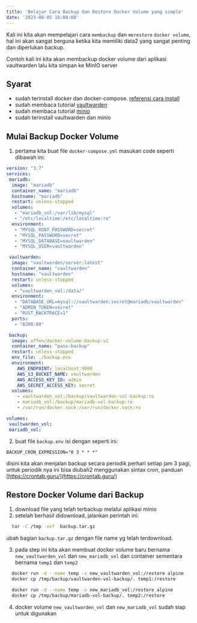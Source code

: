 ```yaml
---
title: 'Belajar Cara Backup dan Restore Docker Volume yang simple'
date: '2023-08-05 16:00:00'
---
```


Kali ini kita akan mempelajari cara `membackup` dan `merestore` `docker volume`, hal ini akan sangat berguna ketika kita memiliki data2 yang sangat penting dan diperlukan backup.

Contoh kali ini kita akan membackup docker volume dari aplikasi vaultwarden lalu kita simpan ke MinIO server

## Syarat
- sudah terinstall docker dan docker-compose. [referensi cara install](https://docs.docker.com/engine/install/)
- sudah membaca tutorial [vaultwarden](./vaultwarden)
- sudah membaca tutorial [minio](./minio)
- sudah terinstall vaultwarden dan minio

## Mulai Backup Docker Volume
1. pertama kita buat file `docker-compose.yml` masukan code seperti dibawah ini:

```YAML
version: "3.7"
services:
 mariadb:
  image: "mariadb"
  container_name: "mariadb"
  hostname: "mariadb"
  restart: unless-stopped
  volumes:
   - "mariadb_vol:/var/lib/mysql"
   - "/etc/localtime:/etc/localtime:ro"
  environment:
   - "MYSQL_ROOT_PASSWORD=secret"
   - "MYSQL_PASSWORD=secret"
   - "MYSQL_DATABASE=vaultwarden"
   - "MYSQL_USER=vaultwarden"

 vaultwarden:
  image: "vaultwarden/server:latest"
  container_name: "vaultwarden"
  hostname: "vaultwarden"
  restart: unless-stopped
  volumes:
   - "vaultwarden_vol:/data/"
  environment:
   - "DATABASE_URL=mysql://vaultwarden:secret@mariadb/vaultwarden"
   - "ADMIN_TOKEN=secret"
   - "RUST_BACKTRACE=1"
  ports:
   - "8200:80"

 backup:
  image: offen/docker-volume-backup:v2
  container_name: "pass-backup"
  restart: unless-stopped
  env_file: ./backup.env
  environment:
    AWS_ENDPOINT: localhost:9000
    AWS_S3_BUCKET_NAME: vaultwarden
    AWS_ACCESS_KEY_ID: admin
    AWS_SECRET_ACCESS_KEY: secret
  volumes:
    - vaultwarden_vol:/backup/vaultwarden-vol-backup:ro
    - mariadb_vol:/backup/mariadb-vol-backup:ro
    - /var/run/docker.sock:/var/run/docker.sock:ro

volumes:
 vaultwarden_vol:
 mariadb_vol:
```

2. buat file `backup.env` isi dengan seperti ini:

```
BACKUP_CRON_EXPRESSION="0 3 * * *"
```

disini kita akan menjalan backup secara periodik perhari setiap jam 3 pagi, untuk periodik nya ini bisa diubah2 menggunakan sintax cron, panduan [https://crontab.guru/](https://crontab.guru/)

## Restore Docker Volume dari Backup

1. download file yang telah terbackup melalui aplikasi minio
2. setelah berhasil didownload, jalankan perintah ini:

```bash
  tar -C /tmp -xvf  backup.tar.gz
```

ubah bagian `backup.tar.gz` dengan file name yg telah terdownload.

3. pada step ini kita akan membuat docker volume baru bernama `new_vaultwarden_vol` dan `new_mariadb_vol` dan container sementara bernama `temp1` dan `temp2`

```bash
  docker run -d --name temp -v new_vaultwarden_vol:/restore alpine
  docker cp /tmp/backup/vaultwarden-vol-backup/. temp1:/restore

  docker run -d --name temp -v new_mariadb_vol:/restore alpine
  docker cp /tmp/backup/mariadb-vol-backup/. temp2:/restore
```

4. docker volume `new_vaultwarden_vol` dan `new_mariadb_vol` sudah siap untuk digunakan